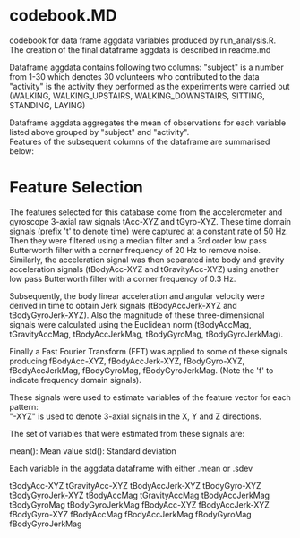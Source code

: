 # codebook.MD
codebook for data frame aggdata variables produced by run_analysis.R.  The creation of the final dataframe aggdata is described in readme.md

Dataframe aggdata contains following two columns:
"subject" is a number from 1-30 which denotes 30 volunteers who contributed to the data
"activity" is the activity they performed as the experiments were carried out (WALKING, WALKING_UPSTAIRS, WALKING_DOWNSTAIRS, SITTING, STANDING, LAYING)

Dataframe aggdata aggregates the mean of observations for each variable  listed above grouped by  "subject" and "activity".  
Features of the subsequent columns of the dataframe are summarised below:

Feature Selection 
=================

The features selected for this database come from the accelerometer and gyroscope 3-axial raw signals tAcc-XYZ and tGyro-XYZ. These time domain signals (prefix 't' to denote time) were captured at a constant rate of 50 Hz. Then they were filtered using a median filter and a 3rd order low pass Butterworth filter with a corner frequency of 20 Hz to remove noise. Similarly, the acceleration signal was then separated into body and gravity acceleration signals (tBodyAcc-XYZ and tGravityAcc-XYZ) using another low pass Butterworth filter with a corner frequency of 0.3 Hz. 

Subsequently, the body linear acceleration and angular velocity were derived in time to obtain Jerk signals (tBodyAccJerk-XYZ and tBodyGyroJerk-XYZ). Also the magnitude of these three-dimensional signals were calculated using the Euclidean norm (tBodyAccMag, tGravityAccMag, tBodyAccJerkMag, tBodyGyroMag, tBodyGyroJerkMag). 

Finally a Fast Fourier Transform (FFT) was applied to some of these signals producing fBodyAcc-XYZ, fBodyAccJerk-XYZ, fBodyGyro-XYZ, fBodyAccJerkMag, fBodyGyroMag, fBodyGyroJerkMag. (Note the 'f' to indicate frequency domain signals). 

These signals were used to estimate variables of the feature vector for each pattern:  
"-XYZ" is used to denote 3-axial signals in the X, Y and Z directions.

The set of variables that were estimated from these signals are: 

mean(): Mean value
std(): Standard deviation

Each variable in the aggdata dataframe with either .mean or .sdev

tBodyAcc-XYZ
tGravityAcc-XYZ
tBodyAccJerk-XYZ
tBodyGyro-XYZ
tBodyGyroJerk-XYZ
tBodyAccMag
tGravityAccMag
tBodyAccJerkMag
tBodyGyroMag
tBodyGyroJerkMag
fBodyAcc-XYZ
fBodyAccJerk-XYZ
fBodyGyro-XYZ
fBodyAccMag
fBodyAccJerkMag
fBodyGyroMag
fBodyGyroJerkMag
